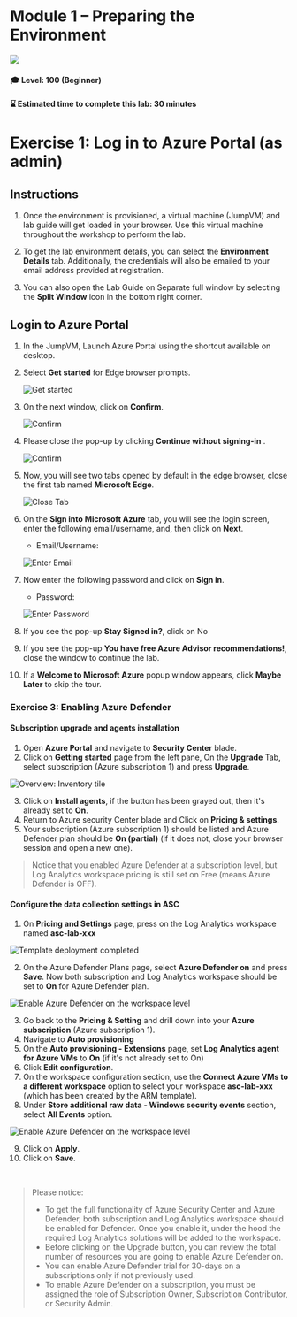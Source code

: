 # Module 1 – Preparing the Environment

<p align="left"><img src="../Images/asc-labs-beginner.gif?raw=true"></p>

#### 🎓 Level: 100 (Beginner)
#### ⌛ Estimated time to complete this lab: 30 minutes

# Exercise 1: Log in to Azure Portal (as admin)

## Instructions 

 
 

1. Once the environment is provisioned, a virtual machine (JumpVM) and lab guide will get loaded in your browser. Use this virtual machine throughout the workshop to perform the lab. 

 
 

2. To get the lab environment details, you can select the **Environment Details** tab. Additionally, the credentials will also be emailed to your email address provided at registration. 


  

3. You can also open the Lab Guide on Separate full window by selecting the **Split Window** icon in the bottom right corner. 

  

## Login to Azure Portal 

 
 

1. In the JumpVM, Launch Azure Portal using the shortcut available on desktop.  

    

2. Select **Get started** for Edge browser prompts. 

 
 

   ![](../Images/edge-get-started-window.png "Get started") 

    

3. On the next window, click on **Confirm**. 

 
 

   ![](../Images/edge-confirm.png "Confirm") 

    

4. Please close the pop-up by clicking **Continue without signing-in** . 

 
 

   ![](../Images/edge-continue.png "Confirm") 

    

5. Now, you will see two tabs opened by default in the edge browser, close the first tab named **Microsoft Edge**. 

 
 

   ![](../Images/close-tab.png "Close Tab") 

    

6. On the **Sign into Microsoft Azure** tab, you will see the login screen, enter the following email/username, and, then click on **Next**.  

   * Email/Username: <inject key="AzureAdUserEmail"></inject> 

    

   ![](../Images/azure-login-enter-email.png "Enter Email") 

      

7. Now enter the following password and click on **Sign in**. 

   * Password: <inject key="AzureAdUserPassword"></inject> 

    

   ![](../Images/azure-login-enter-password1.png "Enter Password") 

      

8. If you see the pop-up **Stay Signed in?**, click on No 

 
 

9. If you see the pop-up **You have free Azure Advisor recommendations!**, close the window to continue the lab. 

 
 

10. If a **Welcome to Microsoft Azure** popup window appears, click **Maybe Later** to skip the tour.

### Exercise 3: Enabling Azure Defender

#### Subscription upgrade and agents installation
1. Open **Azure Portal** and navigate to **Security Center** blade.
2. Click on **Getting started** page from the left pane, On the **Upgrade** Tab, select subscription (Azure subscription 1) and press **Upgrade**.

![Overview: Inventory tile](../Images/get-started.png)

3. Click on **Install agents**, if the button has been grayed out, then it's already set to **On**.
4. Return to Azure security Center blade and Click on **Pricing & settings**.
5. Your subscription (Azure subscription 1) should be listed and Azure Defender plan should be **On (partial)** (if it does not, close your browser session and open a new one).

> Notice that you enabled Azure Defender at a subscription level, but Log Analytics workspace pricing is still set on Free (means Azure Defender is OFF).

#### Configure the data collection settings in ASC
1. On **Pricing and Settings** page, press on the Log Analytics workspace named **asc-lab-xxx**

![Template deployment completed](../Images/asc-workspace-pricing-settings.gif?raw=true)

2. On the Azure Defender Plans page, select **Azure Defender on** and press **Save**. Now both subscription and Log Analytics workspace should be set to **On** for Azure Defender plan.

![Enable Azure Defender on the workspace level](../Images/asc-enable-defender-workspace.gif?raw=true)

3. Go back to the **Pricing & Setting** and drill down into your **Azure subscription** (Azure subscription 1).
4. Navigate to **Auto provisioning**
5. On the **Auto provisioning - Extensions** page, set **Log Analytics agent for Azure VMs** to **On** (if it's not already set to On)
6. Click **Edit configuration**.
7. On the workspace configuration section, use the **Connect Azure VMs to a different workspace** option to select your workspace **asc-lab-xxx** (which has been created by the ARM template).
8. Under **Store additional raw data - Windows security events** section, select **All Events** option.

![Enable Azure Defender on the workspace level](../Images/asc-extension-deployment-configuration.png)

9. Click on **Apply**.
10. Click on **Save**.

<br>

> Please notice:
> * To get the full functionality of Azure Security Center and Azure Defender, both subscription and Log Analytics workspace should be enabled for Defender. Once you enable it, under the hood the required Log Analytics solutions will be added to the workspace.
> * Before clicking on the Upgrade button, you can review the total number of resources you are going to enable Azure Defender on.
> * You can enable Azure Defender trial for 30-days on a subscriptions only if not previously used.
> * To enable Azure Defender on a subscription, you must be assigned the role of Subscription Owner, Subscription Contributor, or Security Admin.
